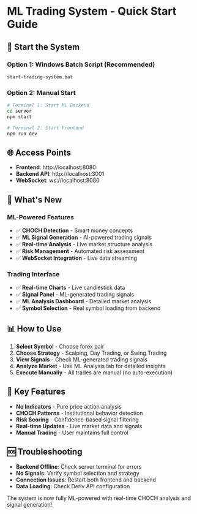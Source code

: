 # ML Trading System - Quick Start Guide

## 🚀 Start the System

### Option 1: Windows Batch Script (Recommended)
```bash
start-trading-system.bat
```

### Option 2: Manual Start
```bash
# Terminal 1: Start ML Backend
cd server
npm start

# Terminal 2: Start Frontend
npm run dev
```

## 🌐 Access Points
- **Frontend**: http://localhost:8080
- **Backend API**: http://localhost:3001
- **WebSocket**: ws://localhost:8080

## 🔧 What's New

### ML-Powered Features
- ✅ **CHOCH Detection** - Smart money concepts
- ✅ **ML Signal Generation** - AI-powered trading signals
- ✅ **Real-time Analysis** - Live market structure analysis
- ✅ **Risk Management** - Automated risk assessment
- ✅ **WebSocket Integration** - Live data streaming

### Trading Interface
- ✅ **Real-time Charts** - Live candlestick data
- ✅ **Signal Panel** - ML-generated trading signals
- ✅ **ML Analysis Dashboard** - Detailed market analysis
- ✅ **Symbol Selection** - Real symbol loading from backend

## 📊 How to Use

1. **Select Symbol** - Choose forex pair
2. **Choose Strategy** - Scalping, Day Trading, or Swing Trading
3. **View Signals** - Check ML-generated trading signals
4. **Analyze Market** - Use ML Analysis tab for detailed insights
5. **Execute Manually** - All trades are manual (no auto-execution)

## 🎯 Key Features

- **No Indicators** - Pure price action analysis
- **CHOCH Patterns** - Institutional behavior detection
- **Risk Scoring** - Confidence-based signal filtering
- **Real-time Updates** - Live market data and signals
- **Manual Trading** - User maintains full control

## 🆘 Troubleshooting

- **Backend Offline**: Check server terminal for errors
- **No Signals**: Verify symbol selection and strategy
- **Connection Issues**: Restart both frontend and backend
- **Data Loading**: Check Deriv API configuration

The system is now fully ML-powered with real-time CHOCH analysis and signal generation!
